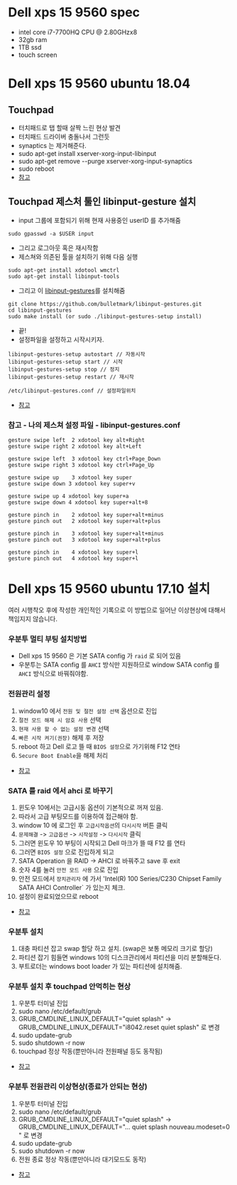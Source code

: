 # Dell xps 15 9560 spec

- intel core i7-7700HQ CPU @ 2.80GHzx8
- 32gb ram
- 1TB ssd
- touch screen

# Dell xps 15 9560 ubuntu 18.04

## Touchpad
- 터치패드로 탭 할때 살짝 느린 현상 발견
- 터치패드 드라이버 충돌나서 그런듯
- synaptics 는 제거해준다.
- sudo apt-get install xserver-xorg-input-libinput
- sudo apt-get remove --purge xserver-xorg-input-synaptics
- sudo reboot 
- [참고](https://github.com/rcasero/doc/wiki/Ubuntu-linux-on-Dell-XPS-15-(9560)#touchpad)


## Touchpad 제스처 툴인 libinput-gesture 설치
- input 그룹에 포함되기 위해 현재 사용중인 userID 를 추가해줌
```
sudo gpasswd -a $USER input
```
- 그리고 로그아웃 혹은 재시작함
- 제스쳐와 의존된 툴을 설치하기 위해 다음 실행
```
sudo apt-get install xdotool wmctrl
sudo apt-get install libinput-tools
```
- 그리고 이 [libinput-gestures](https://github.com/bulletmark/libinput-gestures)를 설치해줌
```
git clone https://github.com/bulletmark/libinput-gestures.git
cd libinput-gestures
sudo make install (or sudo ./libinput-gestures-setup install)
```
- 끝!
- 설정파일을 설정하고 시작시키자.
```
libinput-gestures-setup autostart // 자동시작
libinput-gestures-setup start // 시작
libinput-gestures-setup stop // 정지
libinput-gestures-setup restart // 재시작

/etc/libinput-gestures.conf // 설정파일위치
```

- [참고](https://github.com/bulletmark/libinput-gestures)

### 참고 - 나의 제스쳐 설정 파일 - libinput-gestures.conf
```
gesture swipe left	2 xdotool key alt+Right
gesture swipe right	2 xdotool key alt+Left

gesture swipe left	3 xdotool key ctrl+Page_Down
gesture swipe right	3 xdotool key ctrl+Page_Up

gesture swipe up	3 xdotool key super
gesture swipe down 3 xdotool key super+v

gesture swipe up 4 xdotool key super+a
gesture swipe down 4 xdotool key super+alt+8

gesture pinch in	2 xdotool key super+alt+minus
gesture pinch out	2 xdotool key super+alt+plus

gesture pinch in	3 xdotool key super+alt+minus
gesture pinch out	3 xdotool key super+alt+plus

gesture pinch in	4 xdotool key super+l
gesture pinch out	4 xdotool key super+l
```


# Dell xps 15 9560 ubuntu 17.10 설치

여러 시행착오 후에 작성한 개인적인 기록으로 이 방법으로 일어난 이상현상에 대해서 책임지지 않습니다.





### 우분투 멀티 부팅 설치방법

- Dell xps 15 9560 은 기본 SATA config 가 `raid` 로 되어 있음
- 우분투는 SATA config 를 `AHCI` 방식만 지원하므로 window SATA config 를 `AHCI` 방식으로 바꿔줘야함.

### 전원관리 설정

1. window10 에서 `전원 및 절전 설정 선택` 옵션으로 진입
2. `절전 모드 해제 시 암호 사용` 선택
3. `현재 사용 할 수 없는 설정 변경` 선택
4. `빠른 시작 켜기(권장)` 해제 후 저장
5. reboot 하고 Dell 로고 뜰 때 `BIOS 설정`으로 가기위해 F12 연타
6. `Secure Boot Enable`을 해제 처리
- [참고](http://pinkwink.kr/998)


### SATA 를 raid 에서 ahci 로 바꾸기

1. 윈도우 10에서는 고급시동 옵션이 기본적으로 꺼져 있음.
2. 따라서 고급 부팅모드를 이용하여 접근해야 함.
3. window 10 에 로그인 후 `고급시작옵션`의 `다시시작` 버튼 클릭
4. `문제해결` -> `고급옵션` -> `시작설정` -> `다시시작` 클릭
5. 그러면 윈도우 10 부팅이 시작되고 Dell 마크가 뜰 때 F12 를 연타
6. 그러면 `BIOS 설정` 으로 진입하게 되고 
7. SATA Operation 을 RAID -> AHCI 로 바꿔주고 save 후 exit
8. 숫자 4를 눌러 `안전 모드 사용` 으로 진입
9. 안전 모드에서 `장치관리자` 에 가서 'Intel(R) 100 Series/C230 Chipset Family SATA AHCI Controller` 가 있는지 체크.
10. 설정이 완료되었으므로 reboot
- [참고](https://github.com/rcasero/doc/wiki/Ubuntu-linux-on-Dell-XPS-15-(9560))

### 우분투 설치
1. 대충 파티션 잡고 swap 할당 하고 설치. (swap은 보통 메모리 크기로 할당)
2. 파티션 잡기 힘들면 windows 10의 디스크관리에서 파티션을 미리 분할해둔다.
3. 부트로더는 windows boot loader 가 있는 파티션에 설치해줌.



### 우분투 설치 후 touchpad 안먹히는 현상

1. 우분투 터미널 진입
2. sudo nano /etc/default/grub 
3. GRUB_CMDLINE_LINUX_DEFAULT="quiet splash" ->  GRUB_CMDLINE_LINUX_DEFAULT="i8042.reset quiet splash" 로 변경
4. sudo update-grub
5. sudo shutdown -r now 
6. touchpad 정상 작동(뿐만아니라 전원패널 등도 동작됨)

- [참고](https://askubuntu.com/questions/763763/touchpad-under-16-04-not-working)


### 우분투 전원관리 이상현상(종료가 안되는 현상)

1. 우분투 터미널 진입
2. sudo nano /etc/default/grub 
3. GRUB_CMDLINE_LINUX_DEFAULT="quiet splash" ->  GRUB_CMDLINE_LINUX_DEFAULT="... quiet splash nouveau.modeset=0 " 로 변경
4. sudo update-grub
5. sudo shutdown -r now
6. 전원 종료 정상 작동(뿐만아니라 대기모드도 동작)

- [참고](https://askubuntu.com/questions/875173/nmi-watchdog-bug-soft-lockup-cpu2-stuck-for-23s-plymouthd305)